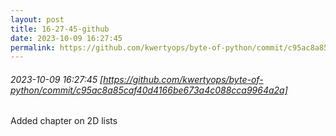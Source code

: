 ```yaml
---
layout: post
title: 16-27-45-github
date: 2023-10-09 16:27:45
permalink: https://github.com/kwertyops/byte-of-python/commit/c95ac8a85caf40d4166be673a4c088cca9964a2a
---
```


###### 2023-10-09 16:27:45 [https://github.com/kwertyops/byte-of-python/commit/c95ac8a85caf40d4166be673a4c088cca9964a2a]
Added chapter on 2D lists
